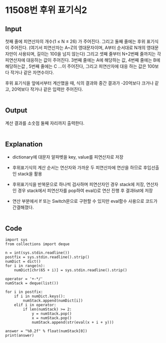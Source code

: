 # 11508번 후위 표기식2

## Input

첫째 줄에 피연산자의 개수(1 ≤ N ≤ 26) 가 주어진다. 그리고 둘째 줄에는 후위 표기식이 주어진다. (여기서 피연산자는 A~Z의 영대문자이며, A부터 순서대로 N개의 영대문자만이 사용되며, 길이는 100을 넘지 않는다) 그리고 셋째 줄부터 N+2번째 줄까지는 각 피연산자에 대응하는 값이 주어진다. 3번째 줄에는 A에 해당하는 값, 4번째 줄에는 B에 해당하는값 , 5번째 줄에는 C ...이 주어진다, 그리고 피연산자에 대응 하는 값은 100보다 작거나 같은 자연수이다.

후위 표기식을 앞에서부터 계산했을 때, 식의 결과와 중간 결과가 -20억보다 크거나 같고, 20억보다 작거나 같은 입력만 주어진다.
<br/><br/>

## Output

계산 결과를 소숫점 둘째 자리까지 출력한다.
<br/><br/>

## Explanation

- dictionary에 대문자 알파벳을 key, value를 피연산자로 저장

- 후위표기식의 계산 순서는 연산자와 가까운 두 피연산자에 연산을 하므로 후입선출인 stack을 활용

- 후위표기식을 반복문으로 하나씩 검사하며 피연산자인 경우 stack에 저장, 연산자인 경우 stack에서 피연산자를 pop하여 eval()로 연산 진행 후 결과list에 저장

- 연산 부분에서 If 또는 Switch문으로 구현할 수 있지만 eval함수 사용으로 코드가 간결해졌다.
  <br/><br/>

## Code

```
import sys
from collections import deque

n = int(sys.stdin.readline())
postfix = sys.stdin.readline().strip()
numDict = dict()
for i in range(n):
    numDict[chr(65 + i)] = sys.stdin.readline().strip()

operator = '+-*/'
numStack = deque(list())

for i in postfix:
    if i in numDict.keys():
        numStack.append(numDict[i])
    elif i in operator:
        if len(numStack) >= 2:
            y = numStack.pop()
            x = numStack.pop()
            numStack.append(str(eval(x + i + y)))

answer = "%0.2f" % float(numStack[0])
print(answer)
```

